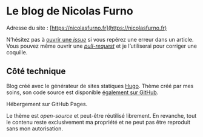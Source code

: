 # Le blog de Nicolas Furno

Adresse du site : [https://nicolasfurno.fr](https://nicolasfurno.fr)

N’hésitez pas à [ouvrir une *issue*](https://github.com/nicolinuxfr/nicolasfurno.fr/issues) si vous repérez une erreur dans un article. Vous pouvez même ouvrir une [*pull-request*](https://github.com/nicolinuxfr/nicolasfurno.fr/pulls) et je l’utiliserai pour corriger une coquille. 

## Côté technique

Blog créé avec le générateur de sites statiques [Hugo](https://github.com/gohugoio/hugo). Thème créé par mes soins, son code source est disponible [également sur GitHub](https://github.com/nicolinuxfr/nicolasfurno).

Hébergement sur GitHub Pages.

Le thème est *open-source* et peut-être réutilisé librement. En revanche, tout le contenu reste exclusivement ma propriété et ne peut pas être reproduit sans mon autorisation.